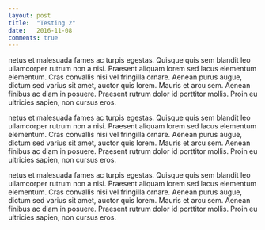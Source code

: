 ```yaml
---
layout: post
title:  "Testing 2"
date:   2016-11-08
comments: true
---
```


netus et malesuada fames ac turpis egestas. Quisque quis sem blandit leo ullamcorper rutrum non a nisi. Praesent
aliquam lorem sed lacus elementum elementum. Cras convallis nisi vel fringilla ornare. Aenean purus augue, dictum
sed varius sit amet, auctor quis lorem. Mauris et arcu sem. Aenean finibus ac diam in posuere. Praesent rutrum dolor
id porttitor mollis. Proin eu ultricies sapien, non cursus eros.

netus et malesuada fames ac turpis egestas. Quisque quis sem blandit leo ullamcorper rutrum non a nisi. Praesent
aliquam lorem sed lacus elementum elementum. Cras convallis nisi vel fringilla ornare. Aenean purus augue, dictum
sed varius sit amet, auctor quis lorem. Mauris et arcu sem. Aenean finibus ac diam in posuere. Praesent rutrum dolor
id porttitor mollis. Proin eu ultricies sapien, non cursus eros.

netus et malesuada fames ac turpis egestas. Quisque quis sem blandit leo ullamcorper rutrum non a nisi. Praesent
aliquam lorem sed lacus elementum elementum. Cras convallis nisi vel fringilla ornare. Aenean purus augue, dictum
sed varius sit amet, auctor quis lorem. Mauris et arcu sem. Aenean finibus ac diam in posuere. Praesent rutrum dolor
id porttitor mollis. Proin eu ultricies sapien, non cursus eros.
